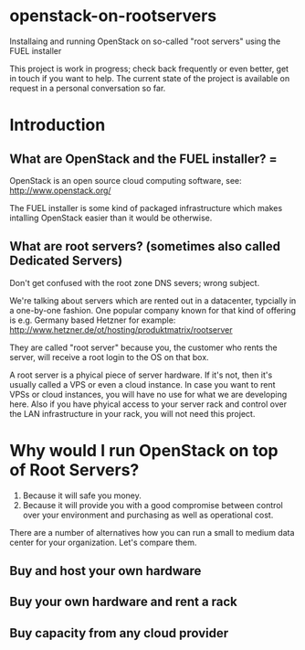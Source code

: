 # openstack-on-rootservers
Installaing and running OpenStack on so-called "root servers" using the FUEL installer

This project is work in progress; check back frequently or even better, get in touch if you want to help.
The current state of the project is available on request in a personal conversation so far.

# Introduction

## What are OpenStack and the FUEL installer? =

OpenStack is an open source cloud computing software, see: http://www.openstack.org/

The FUEL installer is some kind of packaged infrastructure which makes intalling OpenStack easier than it would be otherwise.

## What are root servers? (sometimes also called Dedicated Servers)

Don't get confused with the root zone DNS severs; wrong subject.

We're talking about servers which are rented out in a datacenter, typcially in a one-by-one fashion. One popular company known for that kind of offering is e.g. Germany based Hetzner for example: http://www.hetzner.de/ot/hosting/produktmatrix/rootserver

They are called "root server" because you, the customer who rents the server, will receive a root login to the OS on that box.

A root server is a phyical piece of server hardware. If it's not, then it's usually called a VPS or even a cloud instance. In case you want to rent VPSs or cloud instances, you will have no use for what we are developing here. Also if you have phyical access to your server rack and control over the LAN infrastructure in your rack, you will not need this project.

# Why would I run OpenStack on top of Root Servers?

1. Because it will safe you money.
2. Because it will provide you with a good compromise between control over your environment and purchasing as well as operational cost.

There are a number of alternatives how you can run a small to medium data center for your organization. Let's compare them.

## Buy and host your own hardware

## Buy your own hardware and rent a rack

## Buy capacity from any cloud provider

